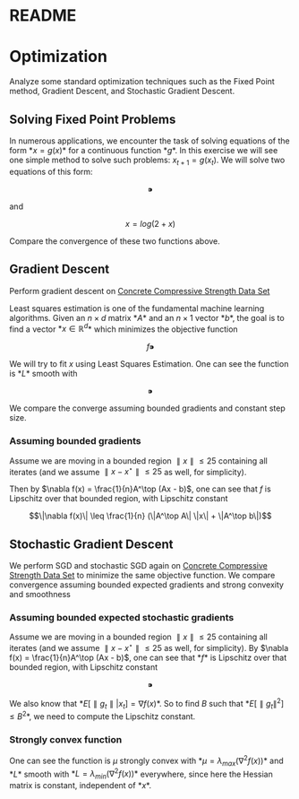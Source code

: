 # README

# Optimization

Analyze some standard optimization techniques such as the Fixed Point method, Gradient Descent, and Stochastic Gradient Descent.

## Solving Fixed Point Problems

In numerous applications, we encounter the task of solving equations of the form $*x = g(x)*$ for a continuous function $*g*$. In this exercise we will see one simple method to solve such problems: $x_{t+1} = g(x_t)$. We will solve two equations of this form:

$$  ⁍ $$

and

$$ x = log(2 + x)$$

Compare the convergence of these two functions above.

## Gradient Descent

Perform gradient descent on [Concrete Compressive Strength Data Set](https://archive.ics.uci.edu/ml/datasets/Concrete+Compressive+Strength)

Least squares estimation is one of the fundamental machine learning algorithms. Given an $n \times d$ matrix $*A*$ and an $n \times 1$ vector $*b*$, the goal is to find a vector $*x ∈ ℝ^d$*  which minimizes the objective function

$$ f⁍$$

We will try to fit *x* using Least Squares Estimation. One can see the function is $*L*$ smooth with 

$$⁍$$

We compare the converge assuming bounded gradients and constant step size.

### Assuming bounded gradients

Assume we are moving in a bounded region $∥x∥ ≤ 25$ containing all iterates (and we assume $∥x − x^⋆∥ ≤ 25$ as well, for simplicity). 

Then by $\nabla f(x) = \frac{1}{n}A^\top (Ax - b)$, one can see that *f* is Lipschitz over that bounded region, with Lipschitz constant 

$$\|\nabla f(x)\| \leq \frac{1}{n} (\|A^\top A\| \|x\| + \|A^\top b\|)$$

## Stochastic Gradient Descent

We perform SGD and stochastic SGD again on [Concrete Compressive Strength Data Set](https://archive.ics.uci.edu/ml/datasets/Concrete+Compressive+Strength) to minimize the same objective function. We compare convergence assuming bounded expected gradients and strong convexity and smoothness

### Assuming bounded expected stochastic gradients

Assume we are moving in a bounded region $∥x∥ ≤ 25$  containing all iterates (and we assume $∥x − x^⋆∥ ≤ 25$  as well, for simplicity). By $\nabla f(x) = \frac{1}{n}A^\top (Ax - b)$, one can see that $*f*$ is Lipschitz over that bounded region, with Lipschitz constant

$$  ⁍$$

We also know that $*E[∥g_t∥| x_t] = ∇f(x)*$. So to find $B$ such that $*E[∥g_t∥^2] ≤ B^2*$, we need to compute the Lipschitz constant.

### Strongly convex function

One can see the function is *μ* strongly convex with $*μ = λ_{max}(∇^2f(x))$*  and $*L*$ smooth with $*L = λ_{min}(∇^2f(x))*$ everywhere, since here the Hessian matrix is constant, independent of $*x*$.
